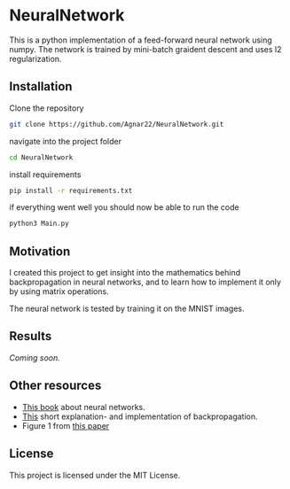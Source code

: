 # NeuralNetwork
This is a python implementation of a feed-forward neural network using numpy.
The network is trained by mini-batch graident descent and uses l2 regularization.

## Installation
Clone the repository
```bash
git clone https://github.com/Agnar22/NeuralNetwork.git
```
navigate into the project folder
```bash
cd NeuralNetwork
```
install requirements
```bash
pip install -r requirements.txt
```
if everything went well you should now be able to run the code
```bash
python3 Main.py
```

## Motivation
I created this project to get insight into the mathematics behind backpropagation in neural networks,
and to learn how to implement it only by using matrix operations.

The neural network is tested by training it on the MNIST images.

## Results
_Coming soon._

## Other resources
* [This book](http://neuralnetworksanddeeplearning.com/index.html "This book title") about neural networks.
* [This](https://towardsdatascience.com/a-step-by-step-implementation-of-gradient-descent-and-backpropagation-d58bda486110 "This title") short explanation- and implementation of backpropagation.
* Figure 1 from [this paper](https://www.researchgate.net/publication/277411157_Deep_Learning/link/55e0cdf908ae2fac471ccf0f/download "this paper title")

## License
This project is licensed under the MIT License.